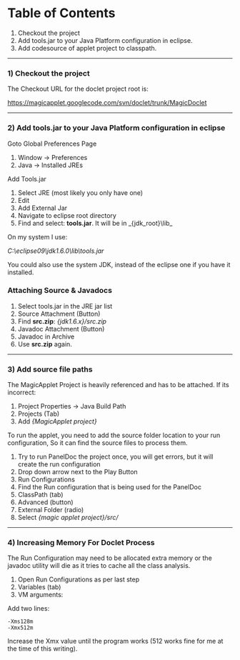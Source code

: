 # Table of Contents #

  1. Checkout the project
  1. Add tools.jar to your Java Platform configuration in eclipse.
  1. Add codesource of applet project to classpath.


---


### 1) Checkout the project ###


The Checkout URL for the doclet project root is:

https://magicapplet.googlecode.com/svn/doclet/trunk/MagicDoclet


---


### 2) Add tools.jar to your Java Platform configuration in eclipse ###

Goto Global Preferences Page

  1. Window -> Preferences
  1. Java   -> Installed JREs

Add Tools.jar

  1. Select JRE (most likely you only have one)
  1. Edit
  1. Add External Jar
  1. Navigate to eclipse root directory
  1. Find and select: **tools.jar**.  It will be in _{jdk\_root}\lib\_

On my system I use:

_C:\eclipse09\jdk1.6.0\lib\tools.jar_

You could also use the system JDK, instead of the eclipse one if you have it installed.

### Attaching Source & Javadocs ###

  1. Select tools.jar in the JRE jar list
  1. Source Attachment  (Button)
  1. Find **src.zip**:  _{jdk1.6.x}/src.zip_
  1. Javadoc Attachment (Button)
  1. Javadoc in Archive
  1. Use **src.zip** again.


---


### 3) Add source file paths ###

The MagicApplet Project is heavily referenced and has to be attached.  If its incorrect:

  1. Project Properties -> Java Build Path
  1. Projects (Tab)
  1. Add _{MagicApplet project}_

To run the applet, you need to add the source folder location to your run configuration, So it can find the source files to process them.

  1. Try to run PanelDoc the project once, you will get errors, but it will create the run configuration
  1. Drop down arrow next to the Play Button
  1. Run Configurations
  1. Find the Run configuration that is being used for the PanelDoc
  1. ClassPath (tab)
  1. Advanced (button)
  1. External Folder (radio)
  1. Select _{magic applet project}/src/_


---


### 4) Increasing Memory For Doclet Process ###

The Run Configuration may need to be allocated extra memory or the javadoc utility will die as it tries to cache all the class analysis.

  1. Open Run Configurations as per last step
  1. Variables (tab)
  1. VM arguments:

Add two lines:
```
-Xms128m
-Xmx512m
```

Increase the Xmx value until the program works (512 works fine for me at the time of this writing).